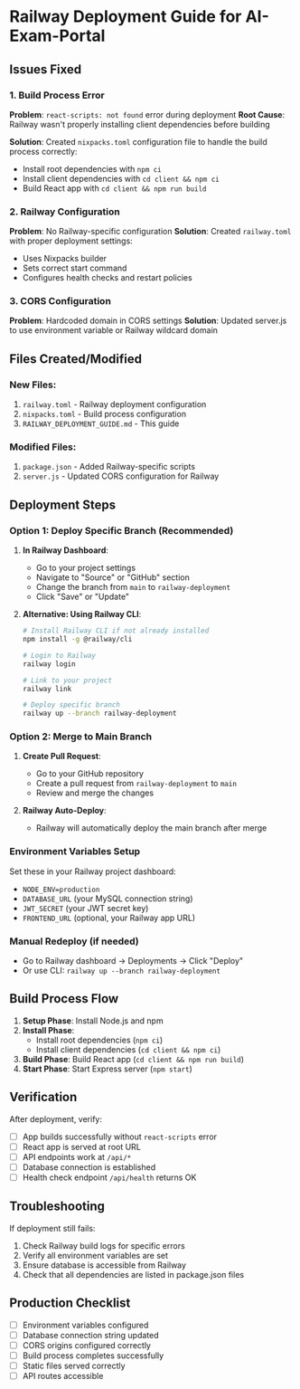 # Railway Deployment Guide for AI-Exam-Portal

## Issues Fixed

### 1. Build Process Error

**Problem**: `react-scripts: not found` error during deployment
**Root Cause**: Railway wasn't properly installing client dependencies before building

**Solution**: Created `nixpacks.toml` configuration file to handle the build process correctly:

- Install root dependencies with `npm ci`
- Install client dependencies with `cd client && npm ci`
- Build React app with `cd client && npm run build`

### 2. Railway Configuration

**Problem**: No Railway-specific configuration
**Solution**: Created `railway.toml` with proper deployment settings:

- Uses Nixpacks builder
- Sets correct start command
- Configures health checks and restart policies

### 3. CORS Configuration

**Problem**: Hardcoded domain in CORS settings
**Solution**: Updated server.js to use environment variable or Railway wildcard domain

## Files Created/Modified

### New Files:

1. `railway.toml` - Railway deployment configuration
2. `nixpacks.toml` - Build process configuration
3. `RAILWAY_DEPLOYMENT_GUIDE.md` - This guide

### Modified Files:

1. `package.json` - Added Railway-specific scripts
2. `server.js` - Updated CORS configuration for Railway

## Deployment Steps

### Option 1: Deploy Specific Branch (Recommended)

1. **In Railway Dashboard**:

   - Go to your project settings
   - Navigate to "Source" or "GitHub" section
   - Change the branch from `main` to `railway-deployment`
   - Click "Save" or "Update"

2. **Alternative: Using Railway CLI**:

   ```bash
   # Install Railway CLI if not already installed
   npm install -g @railway/cli

   # Login to Railway
   railway login

   # Link to your project
   railway link

   # Deploy specific branch
   railway up --branch railway-deployment
   ```

### Option 2: Merge to Main Branch

1. **Create Pull Request**:

   - Go to your GitHub repository
   - Create a pull request from `railway-deployment` to `main`
   - Review and merge the changes

2. **Railway Auto-Deploy**:
   - Railway will automatically deploy the main branch after merge

### Environment Variables Setup

Set these in your Railway project dashboard:

- `NODE_ENV=production`
- `DATABASE_URL` (your MySQL connection string)
- `JWT_SECRET` (your JWT secret key)
- `FRONTEND_URL` (optional, your Railway app URL)

### Manual Redeploy (if needed)

- Go to Railway dashboard → Deployments → Click "Deploy"
- Or use CLI: `railway up --branch railway-deployment`

## Build Process Flow

1. **Setup Phase**: Install Node.js and npm
2. **Install Phase**:
   - Install root dependencies (`npm ci`)
   - Install client dependencies (`cd client && npm ci`)
3. **Build Phase**: Build React app (`cd client && npm run build`)
4. **Start Phase**: Start Express server (`npm start`)

## Verification

After deployment, verify:

- [ ] App builds successfully without `react-scripts` error
- [ ] React app is served at root URL
- [ ] API endpoints work at `/api/*`
- [ ] Database connection is established
- [ ] Health check endpoint `/api/health` returns OK

## Troubleshooting

If deployment still fails:

1. Check Railway build logs for specific errors
2. Verify all environment variables are set
3. Ensure database is accessible from Railway
4. Check that all dependencies are listed in package.json files

## Production Checklist

- [ ] Environment variables configured
- [ ] Database connection string updated
- [ ] CORS origins configured correctly
- [ ] Build process completes successfully
- [ ] Static files served correctly
- [ ] API routes accessible

